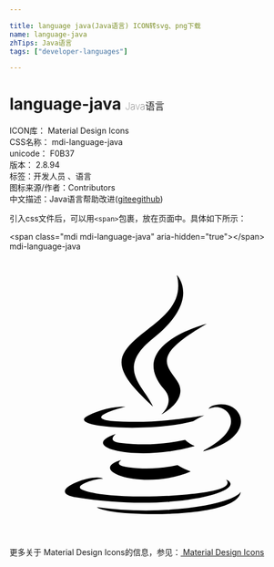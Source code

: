```yaml
---

title: language java(Java语言) ICON转svg、png下载
name: language-java
zhTips: Java语言
tags: ["developer-languages"]

---
```


# language-java  <small style="font-size: 60%;font-weight: 100">Java语言</small>


<div class="detail-page">
<p>
<span>
ICON库：
<span class="badge-secondary badge">Material Design Icons</span> 
</span>
<br/>
<span>
CSS名称：
<span class="badge-secondary badge">mdi-language-java</span> 
</span>
<br/>
<span>
unicode：
<span class="badge-secondary badge">F0B37</span> 
<copy-btn content='F0B37' btn-title=""></copy-btn>
<copy-btn :content='String.fromCodePoint(parseInt("F0B37", 16))' btn-title="复制U"></copy-btn>
</span>
<br/>
<span>
版本：
<span class="badge-secondary badge">2.8.94</span> 
</span><br/><span>标签：<span class="badge-light badge"><router-link to="/tags/developer-languages.html">开发人员 、语言</router-link></span></span>
<br/>
<span>图标来源/作者：<span class="badge-light badge">Contributors</span></span> 
<br/>
<span class="zh-detail">中文描述：<span class="badge-primary badge">Java语言</span><span class="help-link"><span>帮助改进</span>(<a href="https://gitee.com/liuwave/icon-helper/edit/master/json/material/language-java.json" target="_blank" rel="noopener noreferrer">gitee</a><a href="https://github.com/liuwave/icon-helper/edit/master/json/material/language-java.json" target="_blank" rel="noopener noreferrer">github</a></span>)</span><br/>
</p>
</div>
<div class="alert alert-dark">
  <i class="mdi mdi-language-java mdi-48px"></i>
  <i class="mdi mdi-language-java mdi-36px"></i>
  <i class="mdi mdi-language-java mdi-24px"></i>
  <i class="mdi mdi-language-java mdi-18px"></i>
</div>
<div>
  <p>引入css文件后，可以用<code>&lt;span&gt;</code>包裹，放在页面中。具体如下所示：    
  </p>
  <div class="alert alert-primary" style="font-size: 14px">
    &lt;span class="mdi mdi-language-java" aria-hidden="true"&gt;&lt;/span&gt;
    <copy-btn content='<span class="mdi mdi-language-java" aria-hidden="true"></span>'></copy-btn>
  </div>
  <div class="alert alert-secondary">
    <i class="mdi mdi-language-java"
    style="font-size: 24px"
    aria-hidden="true"></i> mdi-language-java
    <copy-btn content="mdi-language-java" btn-title="复制图标名称"></copy-btn>
  </div>
</div>
<div id="svg" class="svg-wrap">
<svg xmlns="http://www.w3.org/2000/svg" viewBox="0 0 24 24"><path d="M16.5,6.08C16.5,6.08 9.66,7.79 12.94,11.56C13.91,12.67 12.69,13.67 12.69,13.67C12.69,13.67 15.14,12.42 14,10.82C12.94,9.35 12.14,8.62 16.5,6.08M12.03,7.28C16.08,4.08 14,2 14,2C14.84,5.3 11.04,6.3 9.67,8.36C8.73,9.76 10.13,11.27 12,13C11.29,11.3 8.78,9.84 12.03,7.28M9.37,17.47C6.29,18.33 11.25,20.1 15.16,18.43C14.78,18.28 14.41,18.1 14.06,17.89C12.7,18.2 11.3,18.26 9.92,18.07C8.61,17.91 9.37,17.47 9.37,17.47M14.69,15.79C12.94,16.17 11.13,16.26 9.35,16.05C8.04,15.92 8.9,15.28 8.9,15.28C5.5,16.41 10.78,17.68 15.5,16.3C15.21,16.19 14.93,16 14.69,15.79M18.11,19.09C18.11,19.09 18.68,19.56 17.5,19.92C15.22,20.6 8.07,20.81 6.09,19.95C5.38,19.64 6.72,19.21 7.14,19.12C7.37,19.06 7.6,19.04 7.83,19.04C7.04,18.5 2.7,20.14 5.64,20.6C13.61,21.9 20.18,20 18.11,19.09M15.37,14.23C15.66,14.04 15.97,13.88 16.29,13.74C16.29,13.74 14.78,14 13.27,14.14C11.67,14.3 10.06,14.32 8.46,14.2C6.11,13.89 9.75,13 9.75,13C8.65,13 7.57,13.26 6.59,13.75C4.54,14.75 11.69,15.2 15.37,14.23M16.27,16.65C16.25,16.69 16.23,16.72 16.19,16.75C21.2,15.44 19.36,12.11 16.96,12.94C16.83,13 16.72,13.08 16.65,13.19C16.79,13.14 16.93,13.1 17.08,13.07C18.28,12.83 20,14.7 16.27,16.65M16.4,21.26C13.39,21.78 10.31,21.82 7.28,21.4C7.28,21.4 7.74,21.78 10.09,21.93C13.69,22.16 19.22,21.8 19.35,20.1C19.38,20.11 19.12,20.75 16.4,21.26Z" /></svg>
</div>
<detail full-name='mdi-language-java'></detail>
    
<div><p>更多关于 Material Design Icons的信息，参见：<a target="_blank" href="https://iconhelper.cn/material.html"> Material Design Icons</a>
</p></div>
